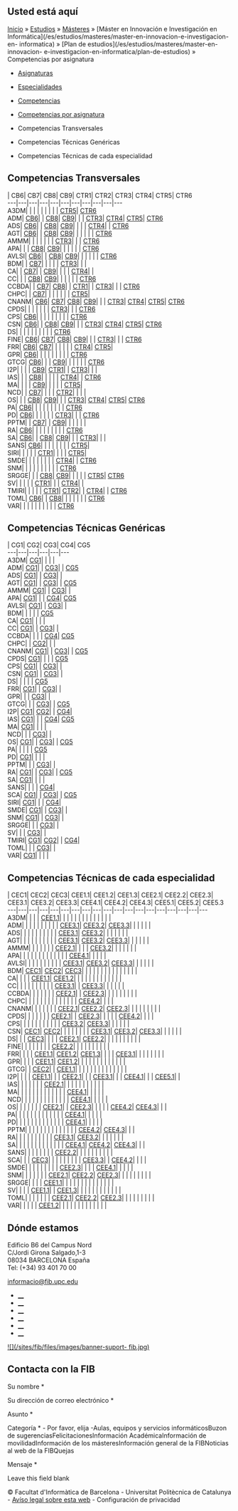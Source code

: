 ## Usted está aquí

[Inicio](/es) » [Estudios](/es/estudios) » [Másteres](/es/estudios/masteres) »
[Máster en Innovación e Investigación en
Informática](/es/estudios/masteres/master-en-innovacion-e-investigacion-en-
informatica) » [Plan de estudios](/es/estudios/masteres/master-en-innovacion-
e-investigacion-en-informatica/plan-de-estudios) » Competencias por asignatura

  * [Asignaturas](/es/estudios/masteres/master-en-innovacion-e-investigacion-en-informatica/plan-de-estudios/asignaturas)
  * [Especialidades](/es/estudios/masteres/master-en-innovacion-e-investigacion-en-informatica/plan-de-estudios/especialidades)
  * [Competencias](/es/estudios/masteres/master-en-innovacion-e-investigacion-en-informatica/plan-de-estudios/competencias)
  * [Competencias por asignatura](/es/estudios/masteres/master-en-innovacion-e-investigacion-en-informatica/plan-de-estudios/competencias-por-asignatura)

  * Competencias Transversales
  * Competencias Técnicas Genéricas
  * Competencias Técnicas de cada especialidad

## Competencias Transversales

| CB6| CB7| CB8| CB9| CTR1| CTR2| CTR3| CTR4| CTR5| CTR6  
---|---|---|---|---|---|---|---|---|---|---  
A3DM| | | | | | | | | [CTR5](competencias#CTR5 "Tener motivación para la realización profesional y para afrontar nuevos retos, así como una visión amplia de las posibilidades de la carrera profesional en el ámbito de la Ingeniería en Informática. Tener motivación por la calidad y la mejora continua, y actuar con rigor en el desarrollo profesional. Capacidad de adaptación a los cambios organizativos o tecnológicos. Capacidad de trabajar en situaciones de falta de información y/o con restricciones temporales y/o de recursos.")| [CTR6](competencias#CTR6 "Capacidad de razonamiento crítico, lógico y matemático. Capacidad para resolver problemas dentro de su área de estudio. Capacidad de abstracción: capacidad de crear y utilizar modelos que reflejen situaciones reales. Capacidad de diseñar y realizar experimentos sencillos, y analizar e interpretar sus resultados. Capacidad de análisis, síntesis y evaluación.")  
ADM| [CB6](competencias#CB6 "Que los estudiantes sepan aplicar los conocimientos adquiridos y su capacidad de resolución de problemas en entornos nuevos o poco conocidos dentro de contextos más amplios \(o multidisciplinares\) relacionados con su área de estudio.")| | [CB8](competencias#CB8 "Que los estudiantes sepan comunicar sus conclusiones y los conocimientos y razones últimas que las sustentan a públicos especializados y no especializados de un modo claro y sin  ambigüedades.")| [CB9](competencias#CB9 "Que los estudiantes posean las habilidades de aprendizaje que  les permitan continuar estudiando de un modo que habrá de ser en gran medida autodirigido o autónomo.")| | | [CTR3](competencias#CTR3 "Ser capaz de trabajar como miembro de un equipo, ya sea como un miembro más, o realizando tareas de dirección con la finalidad de contribuir a desarrollar proyectos con pragmatismo y sentido de la responsabilidad, asumiendo compromisos teniendo en cuenta los recursos disponibles.")| [CTR4](competencias#CTR4 "Gestionar la adquisición, la estructuración, el análisis y la visualización de datos e  información del ámbito de la ingeniería informática y valorar de forma crítica los resultados de esta gestión.")| [CTR5](competencias#CTR5 "Tener motivación para la realización profesional y para afrontar nuevos retos, así como una visión amplia de las posibilidades de la carrera profesional en el ámbito de la Ingeniería en Informática. Tener motivación por la calidad y la mejora continua, y actuar con rigor en el desarrollo profesional. Capacidad de adaptación a los cambios organizativos o tecnológicos. Capacidad de trabajar en situaciones de falta de información y/o con restricciones temporales y/o de recursos.")| [CTR6](competencias#CTR6 "Capacidad de razonamiento crítico, lógico y matemático. Capacidad para resolver problemas dentro de su área de estudio. Capacidad de abstracción: capacidad de crear y utilizar modelos que reflejen situaciones reales. Capacidad de diseñar y realizar experimentos sencillos, y analizar e interpretar sus resultados. Capacidad de análisis, síntesis y evaluación.")  
ADS| [CB6](competencias#CB6 "Que los estudiantes sepan aplicar los conocimientos adquiridos y su capacidad de resolución de problemas en entornos nuevos o poco conocidos dentro de contextos más amplios \(o multidisciplinares\) relacionados con su área de estudio.")| | [CB8](competencias#CB8 "Que los estudiantes sepan comunicar sus conclusiones y los conocimientos y razones últimas que las sustentan a públicos especializados y no especializados de un modo claro y sin  ambigüedades.")| [CB9](competencias#CB9 "Que los estudiantes posean las habilidades de aprendizaje que  les permitan continuar estudiando de un modo que habrá de ser en gran medida autodirigido o autónomo.")| | | | [CTR4](competencias#CTR4 "Gestionar la adquisición, la estructuración, el análisis y la visualización de datos e  información del ámbito de la ingeniería informática y valorar de forma crítica los resultados de esta gestión.")| | [CTR6](competencias#CTR6 "Capacidad de razonamiento crítico, lógico y matemático. Capacidad para resolver problemas dentro de su área de estudio. Capacidad de abstracción: capacidad de crear y utilizar modelos que reflejen situaciones reales. Capacidad de diseñar y realizar experimentos sencillos, y analizar e interpretar sus resultados. Capacidad de análisis, síntesis y evaluación.")  
AGT| [CB6](competencias#CB6 "Que los estudiantes sepan aplicar los conocimientos adquiridos y su capacidad de resolución de problemas en entornos nuevos o poco conocidos dentro de contextos más amplios \(o multidisciplinares\) relacionados con su área de estudio.")| | [CB8](competencias#CB8 "Que los estudiantes sepan comunicar sus conclusiones y los conocimientos y razones últimas que las sustentan a públicos especializados y no especializados de un modo claro y sin  ambigüedades.")| [CB9](competencias#CB9 "Que los estudiantes posean las habilidades de aprendizaje que  les permitan continuar estudiando de un modo que habrá de ser en gran medida autodirigido o autónomo.")| | | | | | [CTR6](competencias#CTR6 "Capacidad de razonamiento crítico, lógico y matemático. Capacidad para resolver problemas dentro de su área de estudio. Capacidad de abstracción: capacidad de crear y utilizar modelos que reflejen situaciones reales. Capacidad de diseñar y realizar experimentos sencillos, y analizar e interpretar sus resultados. Capacidad de análisis, síntesis y evaluación.")  
AMMM| | | | | | | [CTR3](competencias#CTR3 "Ser capaz de trabajar como miembro de un equipo, ya sea como un miembro más, o realizando tareas de dirección con la finalidad de contribuir a desarrollar proyectos con pragmatismo y sentido de la responsabilidad, asumiendo compromisos teniendo en cuenta los recursos disponibles.")| | | [CTR6](competencias#CTR6 "Capacidad de razonamiento crítico, lógico y matemático. Capacidad para resolver problemas dentro de su área de estudio. Capacidad de abstracción: capacidad de crear y utilizar modelos que reflejen situaciones reales. Capacidad de diseñar y realizar experimentos sencillos, y analizar e interpretar sus resultados. Capacidad de análisis, síntesis y evaluación.")  
APA| | | [CB8](competencias#CB8 "Que los estudiantes sepan comunicar sus conclusiones y los conocimientos y razones últimas que las sustentan a públicos especializados y no especializados de un modo claro y sin  ambigüedades.")| [CB9](competencias#CB9 "Que los estudiantes posean las habilidades de aprendizaje que  les permitan continuar estudiando de un modo que habrá de ser en gran medida autodirigido o autónomo.")| | | | | | [CTR6](competencias#CTR6 "Capacidad de razonamiento crítico, lógico y matemático. Capacidad para resolver problemas dentro de su área de estudio. Capacidad de abstracción: capacidad de crear y utilizar modelos que reflejen situaciones reales. Capacidad de diseñar y realizar experimentos sencillos, y analizar e interpretar sus resultados. Capacidad de análisis, síntesis y evaluación.")  
AVLSI| [CB6](competencias#CB6 "Que los estudiantes sepan aplicar los conocimientos adquiridos y su capacidad de resolución de problemas en entornos nuevos o poco conocidos dentro de contextos más amplios \(o multidisciplinares\) relacionados con su área de estudio.")| | [CB8](competencias#CB8 "Que los estudiantes sepan comunicar sus conclusiones y los conocimientos y razones últimas que las sustentan a públicos especializados y no especializados de un modo claro y sin  ambigüedades.")| [CB9](competencias#CB9 "Que los estudiantes posean las habilidades de aprendizaje que  les permitan continuar estudiando de un modo que habrá de ser en gran medida autodirigido o autónomo.")| | | | | | [CTR6](competencias#CTR6 "Capacidad de razonamiento crítico, lógico y matemático. Capacidad para resolver problemas dentro de su área de estudio. Capacidad de abstracción: capacidad de crear y utilizar modelos que reflejen situaciones reales. Capacidad de diseñar y realizar experimentos sencillos, y analizar e interpretar sus resultados. Capacidad de análisis, síntesis y evaluación.")  
BDM| | [CB7](competencias#CB7 "Que los estudiantes sean capaces de integrar conocimientos y enfrentarse a la complejidad de formular juicios a partir de una información que, siendo incompleta o limitada, incluya reflexiones  sobre las responsabilidades sociales y éticas vinculadas a la aplicación de sus conocimientos y juicios")| | | | | [CTR3](competencias#CTR3 "Ser capaz de trabajar como miembro de un equipo, ya sea como un miembro más, o realizando tareas de dirección con la finalidad de contribuir a desarrollar proyectos con pragmatismo y sentido de la responsabilidad, asumiendo compromisos teniendo en cuenta los recursos disponibles.")| | |   
CA| | [CB7](competencias#CB7 "Que los estudiantes sean capaces de integrar conocimientos y enfrentarse a la complejidad de formular juicios a partir de una información que, siendo incompleta o limitada, incluya reflexiones  sobre las responsabilidades sociales y éticas vinculadas a la aplicación de sus conocimientos y juicios")| | [CB9](competencias#CB9 "Que los estudiantes posean las habilidades de aprendizaje que  les permitan continuar estudiando de un modo que habrá de ser en gran medida autodirigido o autónomo.")| | | | [CTR4](competencias#CTR4 "Gestionar la adquisición, la estructuración, el análisis y la visualización de datos e  información del ámbito de la ingeniería informática y valorar de forma crítica los resultados de esta gestión.")| |   
CC| | | [CB8](competencias#CB8 "Que los estudiantes sepan comunicar sus conclusiones y los conocimientos y razones últimas que las sustentan a públicos especializados y no especializados de un modo claro y sin  ambigüedades.")| [CB9](competencias#CB9 "Que los estudiantes posean las habilidades de aprendizaje que  les permitan continuar estudiando de un modo que habrá de ser en gran medida autodirigido o autónomo.")| | | | | | [CTR6](competencias#CTR6 "Capacidad de razonamiento crítico, lógico y matemático. Capacidad para resolver problemas dentro de su área de estudio. Capacidad de abstracción: capacidad de crear y utilizar modelos que reflejen situaciones reales. Capacidad de diseñar y realizar experimentos sencillos, y analizar e interpretar sus resultados. Capacidad de análisis, síntesis y evaluación.")  
CCBDA| | [CB7](competencias#CB7 "Que los estudiantes sean capaces de integrar conocimientos y enfrentarse a la complejidad de formular juicios a partir de una información que, siendo incompleta o limitada, incluya reflexiones  sobre las responsabilidades sociales y éticas vinculadas a la aplicación de sus conocimientos y juicios")| [CB8](competencias#CB8 "Que los estudiantes sepan comunicar sus conclusiones y los conocimientos y razones últimas que las sustentan a públicos especializados y no especializados de un modo claro y sin  ambigüedades.")| | [CTR1](competencias#CTR1 "Conocer y comprender la organización de una empresa y las ciencias que rigen su actividad; capacidad de comprender las reglas laborales y las relaciones entre la planificación, las estrategias industriales y comerciales, la calidad y el beneficio. Desarrollar la creatividad, el espíritu emprendedor y la tendencia a la innovación. Conocer y entender los mecanismos en que se basa la investigación científica, así como los mecanismos e instrumentos de transferencia de resultados entre los diferentes agentes socioeconómicos implicados en los procesos de I+D+i.")| | [CTR3](competencias#CTR3 "Ser capaz de trabajar como miembro de un equipo, ya sea como un miembro más, o realizando tareas de dirección con la finalidad de contribuir a desarrollar proyectos con pragmatismo y sentido de la responsabilidad, asumiendo compromisos teniendo en cuenta los recursos disponibles.")| | | [CTR6](competencias#CTR6 "Capacidad de razonamiento crítico, lógico y matemático. Capacidad para resolver problemas dentro de su área de estudio. Capacidad de abstracción: capacidad de crear y utilizar modelos que reflejen situaciones reales. Capacidad de diseñar y realizar experimentos sencillos, y analizar e interpretar sus resultados. Capacidad de análisis, síntesis y evaluación.")  
CHPC| | [CB7](competencias#CB7 "Que los estudiantes sean capaces de integrar conocimientos y enfrentarse a la complejidad de formular juicios a partir de una información que, siendo incompleta o limitada, incluya reflexiones  sobre las responsabilidades sociales y éticas vinculadas a la aplicación de sus conocimientos y juicios")| | | | | | | [CTR5](competencias#CTR5 "Tener motivación para la realización profesional y para afrontar nuevos retos, así como una visión amplia de las posibilidades de la carrera profesional en el ámbito de la Ingeniería en Informática. Tener motivación por la calidad y la mejora continua, y actuar con rigor en el desarrollo profesional. Capacidad de adaptación a los cambios organizativos o tecnológicos. Capacidad de trabajar en situaciones de falta de información y/o con restricciones temporales y/o de recursos.")|   
CNANM| [CB6](competencias#CB6 "Que los estudiantes sepan aplicar los conocimientos adquiridos y su capacidad de resolución de problemas en entornos nuevos o poco conocidos dentro de contextos más amplios \(o multidisciplinares\) relacionados con su área de estudio.")| [CB7](competencias#CB7 "Que los estudiantes sean capaces de integrar conocimientos y enfrentarse a la complejidad de formular juicios a partir de una información que, siendo incompleta o limitada, incluya reflexiones  sobre las responsabilidades sociales y éticas vinculadas a la aplicación de sus conocimientos y juicios")| [CB8](competencias#CB8 "Que los estudiantes sepan comunicar sus conclusiones y los conocimientos y razones últimas que las sustentan a públicos especializados y no especializados de un modo claro y sin  ambigüedades.")| [CB9](competencias#CB9 "Que los estudiantes posean las habilidades de aprendizaje que  les permitan continuar estudiando de un modo que habrá de ser en gran medida autodirigido o autónomo.")| | | [CTR3](competencias#CTR3 "Ser capaz de trabajar como miembro de un equipo, ya sea como un miembro más, o realizando tareas de dirección con la finalidad de contribuir a desarrollar proyectos con pragmatismo y sentido de la responsabilidad, asumiendo compromisos teniendo en cuenta los recursos disponibles.")| [CTR4](competencias#CTR4 "Gestionar la adquisición, la estructuración, el análisis y la visualización de datos e  información del ámbito de la ingeniería informática y valorar de forma crítica los resultados de esta gestión.")| [CTR5](competencias#CTR5 "Tener motivación para la realización profesional y para afrontar nuevos retos, así como una visión amplia de las posibilidades de la carrera profesional en el ámbito de la Ingeniería en Informática. Tener motivación por la calidad y la mejora continua, y actuar con rigor en el desarrollo profesional. Capacidad de adaptación a los cambios organizativos o tecnológicos. Capacidad de trabajar en situaciones de falta de información y/o con restricciones temporales y/o de recursos.")| [CTR6](competencias#CTR6 "Capacidad de razonamiento crítico, lógico y matemático. Capacidad para resolver problemas dentro de su área de estudio. Capacidad de abstracción: capacidad de crear y utilizar modelos que reflejen situaciones reales. Capacidad de diseñar y realizar experimentos sencillos, y analizar e interpretar sus resultados. Capacidad de análisis, síntesis y evaluación.")  
CPDS| | | | | | | [CTR3](competencias#CTR3 "Ser capaz de trabajar como miembro de un equipo, ya sea como un miembro más, o realizando tareas de dirección con la finalidad de contribuir a desarrollar proyectos con pragmatismo y sentido de la responsabilidad, asumiendo compromisos teniendo en cuenta los recursos disponibles.")| | | [CTR6](competencias#CTR6 "Capacidad de razonamiento crítico, lógico y matemático. Capacidad para resolver problemas dentro de su área de estudio. Capacidad de abstracción: capacidad de crear y utilizar modelos que reflejen situaciones reales. Capacidad de diseñar y realizar experimentos sencillos, y analizar e interpretar sus resultados. Capacidad de análisis, síntesis y evaluación.")  
CPS| [CB6](competencias#CB6 "Que los estudiantes sepan aplicar los conocimientos adquiridos y su capacidad de resolución de problemas en entornos nuevos o poco conocidos dentro de contextos más amplios \(o multidisciplinares\) relacionados con su área de estudio.")| | | | | | | | | [CTR6](competencias#CTR6 "Capacidad de razonamiento crítico, lógico y matemático. Capacidad para resolver problemas dentro de su área de estudio. Capacidad de abstracción: capacidad de crear y utilizar modelos que reflejen situaciones reales. Capacidad de diseñar y realizar experimentos sencillos, y analizar e interpretar sus resultados. Capacidad de análisis, síntesis y evaluación.")  
CSN| [CB6](competencias#CB6 "Que los estudiantes sepan aplicar los conocimientos adquiridos y su capacidad de resolución de problemas en entornos nuevos o poco conocidos dentro de contextos más amplios \(o multidisciplinares\) relacionados con su área de estudio.")| | [CB8](competencias#CB8 "Que los estudiantes sepan comunicar sus conclusiones y los conocimientos y razones últimas que las sustentan a públicos especializados y no especializados de un modo claro y sin  ambigüedades.")| [CB9](competencias#CB9 "Que los estudiantes posean las habilidades de aprendizaje que  les permitan continuar estudiando de un modo que habrá de ser en gran medida autodirigido o autónomo.")| | | [CTR3](competencias#CTR3 "Ser capaz de trabajar como miembro de un equipo, ya sea como un miembro más, o realizando tareas de dirección con la finalidad de contribuir a desarrollar proyectos con pragmatismo y sentido de la responsabilidad, asumiendo compromisos teniendo en cuenta los recursos disponibles.")| [CTR4](competencias#CTR4 "Gestionar la adquisición, la estructuración, el análisis y la visualización de datos e  información del ámbito de la ingeniería informática y valorar de forma crítica los resultados de esta gestión.")| [CTR5](competencias#CTR5 "Tener motivación para la realización profesional y para afrontar nuevos retos, así como una visión amplia de las posibilidades de la carrera profesional en el ámbito de la Ingeniería en Informática. Tener motivación por la calidad y la mejora continua, y actuar con rigor en el desarrollo profesional. Capacidad de adaptación a los cambios organizativos o tecnológicos. Capacidad de trabajar en situaciones de falta de información y/o con restricciones temporales y/o de recursos.")| [CTR6](competencias#CTR6 "Capacidad de razonamiento crítico, lógico y matemático. Capacidad para resolver problemas dentro de su área de estudio. Capacidad de abstracción: capacidad de crear y utilizar modelos que reflejen situaciones reales. Capacidad de diseñar y realizar experimentos sencillos, y analizar e interpretar sus resultados. Capacidad de análisis, síntesis y evaluación.")  
DS| | | | | | | | | | [CTR6](competencias#CTR6 "Capacidad de razonamiento crítico, lógico y matemático. Capacidad para resolver problemas dentro de su área de estudio. Capacidad de abstracción: capacidad de crear y utilizar modelos que reflejen situaciones reales. Capacidad de diseñar y realizar experimentos sencillos, y analizar e interpretar sus resultados. Capacidad de análisis, síntesis y evaluación.")  
FINE| [CB6](competencias#CB6 "Que los estudiantes sepan aplicar los conocimientos adquiridos y su capacidad de resolución de problemas en entornos nuevos o poco conocidos dentro de contextos más amplios \(o multidisciplinares\) relacionados con su área de estudio.")| [CB7](competencias#CB7 "Que los estudiantes sean capaces de integrar conocimientos y enfrentarse a la complejidad de formular juicios a partir de una información que, siendo incompleta o limitada, incluya reflexiones  sobre las responsabilidades sociales y éticas vinculadas a la aplicación de sus conocimientos y juicios")| [CB8](competencias#CB8 "Que los estudiantes sepan comunicar sus conclusiones y los conocimientos y razones últimas que las sustentan a públicos especializados y no especializados de un modo claro y sin  ambigüedades.")| [CB9](competencias#CB9 "Que los estudiantes posean las habilidades de aprendizaje que  les permitan continuar estudiando de un modo que habrá de ser en gran medida autodirigido o autónomo.")| | | [CTR3](competencias#CTR3 "Ser capaz de trabajar como miembro de un equipo, ya sea como un miembro más, o realizando tareas de dirección con la finalidad de contribuir a desarrollar proyectos con pragmatismo y sentido de la responsabilidad, asumiendo compromisos teniendo en cuenta los recursos disponibles.")| | | [CTR6](competencias#CTR6 "Capacidad de razonamiento crítico, lógico y matemático. Capacidad para resolver problemas dentro de su área de estudio. Capacidad de abstracción: capacidad de crear y utilizar modelos que reflejen situaciones reales. Capacidad de diseñar y realizar experimentos sencillos, y analizar e interpretar sus resultados. Capacidad de análisis, síntesis y evaluación.")  
FRR| [CB6](competencias#CB6 "Que los estudiantes sepan aplicar los conocimientos adquiridos y su capacidad de resolución de problemas en entornos nuevos o poco conocidos dentro de contextos más amplios \(o multidisciplinares\) relacionados con su área de estudio.")| [CB7](competencias#CB7 "Que los estudiantes sean capaces de integrar conocimientos y enfrentarse a la complejidad de formular juicios a partir de una información que, siendo incompleta o limitada, incluya reflexiones  sobre las responsabilidades sociales y éticas vinculadas a la aplicación de sus conocimientos y juicios")| | | | | | [CTR4](competencias#CTR4 "Gestionar la adquisición, la estructuración, el análisis y la visualización de datos e  información del ámbito de la ingeniería informática y valorar de forma crítica los resultados de esta gestión.")| [CTR5](competencias#CTR5 "Tener motivación para la realización profesional y para afrontar nuevos retos, así como una visión amplia de las posibilidades de la carrera profesional en el ámbito de la Ingeniería en Informática. Tener motivación por la calidad y la mejora continua, y actuar con rigor en el desarrollo profesional. Capacidad de adaptación a los cambios organizativos o tecnológicos. Capacidad de trabajar en situaciones de falta de información y/o con restricciones temporales y/o de recursos.")|   
GPR| [CB6](competencias#CB6 "Que los estudiantes sepan aplicar los conocimientos adquiridos y su capacidad de resolución de problemas en entornos nuevos o poco conocidos dentro de contextos más amplios \(o multidisciplinares\) relacionados con su área de estudio.")| | | | | | | | | [CTR6](competencias#CTR6 "Capacidad de razonamiento crítico, lógico y matemático. Capacidad para resolver problemas dentro de su área de estudio. Capacidad de abstracción: capacidad de crear y utilizar modelos que reflejen situaciones reales. Capacidad de diseñar y realizar experimentos sencillos, y analizar e interpretar sus resultados. Capacidad de análisis, síntesis y evaluación.")  
GTCG| [CB6](competencias#CB6 "Que los estudiantes sepan aplicar los conocimientos adquiridos y su capacidad de resolución de problemas en entornos nuevos o poco conocidos dentro de contextos más amplios \(o multidisciplinares\) relacionados con su área de estudio.")| | | [CB9](competencias#CB9 "Que los estudiantes posean las habilidades de aprendizaje que  les permitan continuar estudiando de un modo que habrá de ser en gran medida autodirigido o autónomo.")| | | | | | [CTR6](competencias#CTR6 "Capacidad de razonamiento crítico, lógico y matemático. Capacidad para resolver problemas dentro de su área de estudio. Capacidad de abstracción: capacidad de crear y utilizar modelos que reflejen situaciones reales. Capacidad de diseñar y realizar experimentos sencillos, y analizar e interpretar sus resultados. Capacidad de análisis, síntesis y evaluación.")  
I2P| | | | [CB9](competencias#CB9 "Que los estudiantes posean las habilidades de aprendizaje que  les permitan continuar estudiando de un modo que habrá de ser en gran medida autodirigido o autónomo.")| [CTR1](competencias#CTR1 "Conocer y comprender la organización de una empresa y las ciencias que rigen su actividad; capacidad de comprender las reglas laborales y las relaciones entre la planificación, las estrategias industriales y comerciales, la calidad y el beneficio. Desarrollar la creatividad, el espíritu emprendedor y la tendencia a la innovación. Conocer y entender los mecanismos en que se basa la investigación científica, así como los mecanismos e instrumentos de transferencia de resultados entre los diferentes agentes socioeconómicos implicados en los procesos de I+D+i.")| | [CTR3](competencias#CTR3 "Ser capaz de trabajar como miembro de un equipo, ya sea como un miembro más, o realizando tareas de dirección con la finalidad de contribuir a desarrollar proyectos con pragmatismo y sentido de la responsabilidad, asumiendo compromisos teniendo en cuenta los recursos disponibles.")| | |   
IAS| | | [CB8](competencias#CB8 "Que los estudiantes sepan comunicar sus conclusiones y los conocimientos y razones últimas que las sustentan a públicos especializados y no especializados de un modo claro y sin  ambigüedades.")| | | | | [CTR4](competencias#CTR4 "Gestionar la adquisición, la estructuración, el análisis y la visualización de datos e  información del ámbito de la ingeniería informática y valorar de forma crítica los resultados de esta gestión.")| | [CTR6](competencias#CTR6 "Capacidad de razonamiento crítico, lógico y matemático. Capacidad para resolver problemas dentro de su área de estudio. Capacidad de abstracción: capacidad de crear y utilizar modelos que reflejen situaciones reales. Capacidad de diseñar y realizar experimentos sencillos, y analizar e interpretar sus resultados. Capacidad de análisis, síntesis y evaluación.")  
MA| | | | [CB9](competencias#CB9 "Que los estudiantes posean las habilidades de aprendizaje que  les permitan continuar estudiando de un modo que habrá de ser en gran medida autodirigido o autónomo.")| | | | | [CTR5](competencias#CTR5 "Tener motivación para la realización profesional y para afrontar nuevos retos, así como una visión amplia de las posibilidades de la carrera profesional en el ámbito de la Ingeniería en Informática. Tener motivación por la calidad y la mejora continua, y actuar con rigor en el desarrollo profesional. Capacidad de adaptación a los cambios organizativos o tecnológicos. Capacidad de trabajar en situaciones de falta de información y/o con restricciones temporales y/o de recursos.")|   
NCD| | [CB7](competencias#CB7 "Que los estudiantes sean capaces de integrar conocimientos y enfrentarse a la complejidad de formular juicios a partir de una información que, siendo incompleta o limitada, incluya reflexiones  sobre las responsabilidades sociales y éticas vinculadas a la aplicación de sus conocimientos y juicios")| | | | [CTR2](competencias#CTR2 "Conocer y comprender la complejidad de los fenómenos económicos y sociales típicos de la sociedad del bienestar. Ser capaz de analizar y valorar el impacto social y medioambiental ")| | | |   
OS| | | [CB8](competencias#CB8 "Que los estudiantes sepan comunicar sus conclusiones y los conocimientos y razones últimas que las sustentan a públicos especializados y no especializados de un modo claro y sin  ambigüedades.")| [CB9](competencias#CB9 "Que los estudiantes posean las habilidades de aprendizaje que  les permitan continuar estudiando de un modo que habrá de ser en gran medida autodirigido o autónomo.")| | | [CTR3](competencias#CTR3 "Ser capaz de trabajar como miembro de un equipo, ya sea como un miembro más, o realizando tareas de dirección con la finalidad de contribuir a desarrollar proyectos con pragmatismo y sentido de la responsabilidad, asumiendo compromisos teniendo en cuenta los recursos disponibles.")| [CTR4](competencias#CTR4 "Gestionar la adquisición, la estructuración, el análisis y la visualización de datos e  información del ámbito de la ingeniería informática y valorar de forma crítica los resultados de esta gestión.")| [CTR5](competencias#CTR5 "Tener motivación para la realización profesional y para afrontar nuevos retos, así como una visión amplia de las posibilidades de la carrera profesional en el ámbito de la Ingeniería en Informática. Tener motivación por la calidad y la mejora continua, y actuar con rigor en el desarrollo profesional. Capacidad de adaptación a los cambios organizativos o tecnológicos. Capacidad de trabajar en situaciones de falta de información y/o con restricciones temporales y/o de recursos.")| [CTR6](competencias#CTR6 "Capacidad de razonamiento crítico, lógico y matemático. Capacidad para resolver problemas dentro de su área de estudio. Capacidad de abstracción: capacidad de crear y utilizar modelos que reflejen situaciones reales. Capacidad de diseñar y realizar experimentos sencillos, y analizar e interpretar sus resultados. Capacidad de análisis, síntesis y evaluación.")  
PA| [CB6](competencias#CB6 "Que los estudiantes sepan aplicar los conocimientos adquiridos y su capacidad de resolución de problemas en entornos nuevos o poco conocidos dentro de contextos más amplios \(o multidisciplinares\) relacionados con su área de estudio.")| | | | | | | | | [CTR6](competencias#CTR6 "Capacidad de razonamiento crítico, lógico y matemático. Capacidad para resolver problemas dentro de su área de estudio. Capacidad de abstracción: capacidad de crear y utilizar modelos que reflejen situaciones reales. Capacidad de diseñar y realizar experimentos sencillos, y analizar e interpretar sus resultados. Capacidad de análisis, síntesis y evaluación.")  
PD| [CB6](competencias#CB6 "Que los estudiantes sepan aplicar los conocimientos adquiridos y su capacidad de resolución de problemas en entornos nuevos o poco conocidos dentro de contextos más amplios \(o multidisciplinares\) relacionados con su área de estudio.")| | | | | | [CTR3](competencias#CTR3 "Ser capaz de trabajar como miembro de un equipo, ya sea como un miembro más, o realizando tareas de dirección con la finalidad de contribuir a desarrollar proyectos con pragmatismo y sentido de la responsabilidad, asumiendo compromisos teniendo en cuenta los recursos disponibles.")| | | [CTR6](competencias#CTR6 "Capacidad de razonamiento crítico, lógico y matemático. Capacidad para resolver problemas dentro de su área de estudio. Capacidad de abstracción: capacidad de crear y utilizar modelos que reflejen situaciones reales. Capacidad de diseñar y realizar experimentos sencillos, y analizar e interpretar sus resultados. Capacidad de análisis, síntesis y evaluación.")  
PPTM| | [CB7](competencias#CB7 "Que los estudiantes sean capaces de integrar conocimientos y enfrentarse a la complejidad de formular juicios a partir de una información que, siendo incompleta o limitada, incluya reflexiones  sobre las responsabilidades sociales y éticas vinculadas a la aplicación de sus conocimientos y juicios")| | [CB9](competencias#CB9 "Que los estudiantes posean las habilidades de aprendizaje que  les permitan continuar estudiando de un modo que habrá de ser en gran medida autodirigido o autónomo.")| | | | | |   
RA| [CB6](competencias#CB6 "Que los estudiantes sepan aplicar los conocimientos adquiridos y su capacidad de resolución de problemas en entornos nuevos o poco conocidos dentro de contextos más amplios \(o multidisciplinares\) relacionados con su área de estudio.")| | | | | | | | | [CTR6](competencias#CTR6 "Capacidad de razonamiento crítico, lógico y matemático. Capacidad para resolver problemas dentro de su área de estudio. Capacidad de abstracción: capacidad de crear y utilizar modelos que reflejen situaciones reales. Capacidad de diseñar y realizar experimentos sencillos, y analizar e interpretar sus resultados. Capacidad de análisis, síntesis y evaluación.")  
SA| [CB6](competencias#CB6 "Que los estudiantes sepan aplicar los conocimientos adquiridos y su capacidad de resolución de problemas en entornos nuevos o poco conocidos dentro de contextos más amplios \(o multidisciplinares\) relacionados con su área de estudio.")| | [CB8](competencias#CB8 "Que los estudiantes sepan comunicar sus conclusiones y los conocimientos y razones últimas que las sustentan a públicos especializados y no especializados de un modo claro y sin  ambigüedades.")| [CB9](competencias#CB9 "Que los estudiantes posean las habilidades de aprendizaje que  les permitan continuar estudiando de un modo que habrá de ser en gran medida autodirigido o autónomo.")| | | [CTR3](competencias#CTR3 "Ser capaz de trabajar como miembro de un equipo, ya sea como un miembro más, o realizando tareas de dirección con la finalidad de contribuir a desarrollar proyectos con pragmatismo y sentido de la responsabilidad, asumiendo compromisos teniendo en cuenta los recursos disponibles.")| | |   
SANS| [CB6](competencias#CB6 "Que los estudiantes sepan aplicar los conocimientos adquiridos y su capacidad de resolución de problemas en entornos nuevos o poco conocidos dentro de contextos más amplios \(o multidisciplinares\) relacionados con su área de estudio.")| | | | | | | | [CTR5](competencias#CTR5 "Tener motivación para la realización profesional y para afrontar nuevos retos, así como una visión amplia de las posibilidades de la carrera profesional en el ámbito de la Ingeniería en Informática. Tener motivación por la calidad y la mejora continua, y actuar con rigor en el desarrollo profesional. Capacidad de adaptación a los cambios organizativos o tecnológicos. Capacidad de trabajar en situaciones de falta de información y/o con restricciones temporales y/o de recursos.")|   
SIRI| | | | | [CTR1](competencias#CTR1 "Conocer y comprender la organización de una empresa y las ciencias que rigen su actividad; capacidad de comprender las reglas laborales y las relaciones entre la planificación, las estrategias industriales y comerciales, la calidad y el beneficio. Desarrollar la creatividad, el espíritu emprendedor y la tendencia a la innovación. Conocer y entender los mecanismos en que se basa la investigación científica, así como los mecanismos e instrumentos de transferencia de resultados entre los diferentes agentes socioeconómicos implicados en los procesos de I+D+i.")| | | | [CTR5](competencias#CTR5 "Tener motivación para la realización profesional y para afrontar nuevos retos, así como una visión amplia de las posibilidades de la carrera profesional en el ámbito de la Ingeniería en Informática. Tener motivación por la calidad y la mejora continua, y actuar con rigor en el desarrollo profesional. Capacidad de adaptación a los cambios organizativos o tecnológicos. Capacidad de trabajar en situaciones de falta de información y/o con restricciones temporales y/o de recursos.")|   
SMDE| | | | | | | | [CTR4](competencias#CTR4 "Gestionar la adquisición, la estructuración, el análisis y la visualización de datos e  información del ámbito de la ingeniería informática y valorar de forma crítica los resultados de esta gestión.")| | [CTR6](competencias#CTR6 "Capacidad de razonamiento crítico, lógico y matemático. Capacidad para resolver problemas dentro de su área de estudio. Capacidad de abstracción: capacidad de crear y utilizar modelos que reflejen situaciones reales. Capacidad de diseñar y realizar experimentos sencillos, y analizar e interpretar sus resultados. Capacidad de análisis, síntesis y evaluación.")  
SNM| | | | | | | | | | [CTR6](competencias#CTR6 "Capacidad de razonamiento crítico, lógico y matemático. Capacidad para resolver problemas dentro de su área de estudio. Capacidad de abstracción: capacidad de crear y utilizar modelos que reflejen situaciones reales. Capacidad de diseñar y realizar experimentos sencillos, y analizar e interpretar sus resultados. Capacidad de análisis, síntesis y evaluación.")  
SRGGE| | | [CB8](competencias#CB8 "Que los estudiantes sepan comunicar sus conclusiones y los conocimientos y razones últimas que las sustentan a públicos especializados y no especializados de un modo claro y sin  ambigüedades.")| [CB9](competencias#CB9 "Que los estudiantes posean las habilidades de aprendizaje que  les permitan continuar estudiando de un modo que habrá de ser en gran medida autodirigido o autónomo.")| | | | | [CTR5](competencias#CTR5 "Tener motivación para la realización profesional y para afrontar nuevos retos, así como una visión amplia de las posibilidades de la carrera profesional en el ámbito de la Ingeniería en Informática. Tener motivación por la calidad y la mejora continua, y actuar con rigor en el desarrollo profesional. Capacidad de adaptación a los cambios organizativos o tecnológicos. Capacidad de trabajar en situaciones de falta de información y/o con restricciones temporales y/o de recursos.")| [CTR6](competencias#CTR6 "Capacidad de razonamiento crítico, lógico y matemático. Capacidad para resolver problemas dentro de su área de estudio. Capacidad de abstracción: capacidad de crear y utilizar modelos que reflejen situaciones reales. Capacidad de diseñar y realizar experimentos sencillos, y analizar e interpretar sus resultados. Capacidad de análisis, síntesis y evaluación.")  
SV| | | | | [CTR1](competencias#CTR1 "Conocer y comprender la organización de una empresa y las ciencias que rigen su actividad; capacidad de comprender las reglas laborales y las relaciones entre la planificación, las estrategias industriales y comerciales, la calidad y el beneficio. Desarrollar la creatividad, el espíritu emprendedor y la tendencia a la innovación. Conocer y entender los mecanismos en que se basa la investigación científica, así como los mecanismos e instrumentos de transferencia de resultados entre los diferentes agentes socioeconómicos implicados en los procesos de I+D+i.")| | | [CTR4](competencias#CTR4 "Gestionar la adquisición, la estructuración, el análisis y la visualización de datos e  información del ámbito de la ingeniería informática y valorar de forma crítica los resultados de esta gestión.")| |   
TMIRI| | | | | [CTR1](competencias#CTR1 "Conocer y comprender la organización de una empresa y las ciencias que rigen su actividad; capacidad de comprender las reglas laborales y las relaciones entre la planificación, las estrategias industriales y comerciales, la calidad y el beneficio. Desarrollar la creatividad, el espíritu emprendedor y la tendencia a la innovación. Conocer y entender los mecanismos en que se basa la investigación científica, así como los mecanismos e instrumentos de transferencia de resultados entre los diferentes agentes socioeconómicos implicados en los procesos de I+D+i.")| [CTR2](competencias#CTR2 "Conocer y comprender la complejidad de los fenómenos económicos y sociales típicos de la sociedad del bienestar. Ser capaz de analizar y valorar el impacto social y medioambiental ")| | [CTR4](competencias#CTR4 "Gestionar la adquisición, la estructuración, el análisis y la visualización de datos e  información del ámbito de la ingeniería informática y valorar de forma crítica los resultados de esta gestión.")| | [CTR6](competencias#CTR6 "Capacidad de razonamiento crítico, lógico y matemático. Capacidad para resolver problemas dentro de su área de estudio. Capacidad de abstracción: capacidad de crear y utilizar modelos que reflejen situaciones reales. Capacidad de diseñar y realizar experimentos sencillos, y analizar e interpretar sus resultados. Capacidad de análisis, síntesis y evaluación.")  
TOML| [CB6](competencias#CB6 "Que los estudiantes sepan aplicar los conocimientos adquiridos y su capacidad de resolución de problemas en entornos nuevos o poco conocidos dentro de contextos más amplios \(o multidisciplinares\) relacionados con su área de estudio.")| | [CB8](competencias#CB8 "Que los estudiantes sepan comunicar sus conclusiones y los conocimientos y razones últimas que las sustentan a públicos especializados y no especializados de un modo claro y sin  ambigüedades.")| | | | | | | [CTR6](competencias#CTR6 "Capacidad de razonamiento crítico, lógico y matemático. Capacidad para resolver problemas dentro de su área de estudio. Capacidad de abstracción: capacidad de crear y utilizar modelos que reflejen situaciones reales. Capacidad de diseñar y realizar experimentos sencillos, y analizar e interpretar sus resultados. Capacidad de análisis, síntesis y evaluación.")  
VAR| | | | | | | | | | [CTR6](competencias#CTR6 "Capacidad de razonamiento crítico, lógico y matemático. Capacidad para resolver problemas dentro de su área de estudio. Capacidad de abstracción: capacidad de crear y utilizar modelos que reflejen situaciones reales. Capacidad de diseñar y realizar experimentos sencillos, y analizar e interpretar sus resultados. Capacidad de análisis, síntesis y evaluación.")  
  
## Competencias Técnicas Genéricas

| CG1| CG2| CG3| CG4| CG5  
---|---|---|---|---|---  
A3DM| [CG1](competencias#CG1 "Capacidad para aplicar el método científico en el estudio y análisis de fenómenos y sistemas en cualquier ámbito de la Informática, así como en la concepción, diseño e implantación de soluciones informáticas innovadoras y originales.")| | | |   
ADM| [CG1](competencias#CG1 "Capacidad para aplicar el método científico en el estudio y análisis de fenómenos y sistemas en cualquier ámbito de la Informática, así como en la concepción, diseño e implantación de soluciones informáticas innovadoras y originales.")| | [CG3](competencias#CG3 "Capacidad para el modelado matemático, cálculo y diseño experimental en centros tecnológicos y de ingeniería de empresa, particularmente en tareas de investigación e innovación en todos los ámbitos de la Informática.")| | [CG5](competencias#CG5 "Capacidad para aplicar soluciones innovadoras y realizar avances en el conocimiento que exploten los nuevos paradigmas de la Informática, particularmente en entornos distribuidos.")  
ADS| [CG1](competencias#CG1 "Capacidad para aplicar el método científico en el estudio y análisis de fenómenos y sistemas en cualquier ámbito de la Informática, así como en la concepción, diseño e implantación de soluciones informáticas innovadoras y originales.")| | [CG3](competencias#CG3 "Capacidad para el modelado matemático, cálculo y diseño experimental en centros tecnológicos y de ingeniería de empresa, particularmente en tareas de investigación e innovación en todos los ámbitos de la Informática.")| |   
AGT| [CG1](competencias#CG1 "Capacidad para aplicar el método científico en el estudio y análisis de fenómenos y sistemas en cualquier ámbito de la Informática, así como en la concepción, diseño e implantación de soluciones informáticas innovadoras y originales.")| | [CG3](competencias#CG3 "Capacidad para el modelado matemático, cálculo y diseño experimental en centros tecnológicos y de ingeniería de empresa, particularmente en tareas de investigación e innovación en todos los ámbitos de la Informática.")| | [CG5](competencias#CG5 "Capacidad para aplicar soluciones innovadoras y realizar avances en el conocimiento que exploten los nuevos paradigmas de la Informática, particularmente en entornos distribuidos.")  
AMMM| [CG1](competencias#CG1 "Capacidad para aplicar el método científico en el estudio y análisis de fenómenos y sistemas en cualquier ámbito de la Informática, así como en la concepción, diseño e implantación de soluciones informáticas innovadoras y originales.")| | [CG3](competencias#CG3 "Capacidad para el modelado matemático, cálculo y diseño experimental en centros tecnológicos y de ingeniería de empresa, particularmente en tareas de investigación e innovación en todos los ámbitos de la Informática.")| |   
APA| [CG1](competencias#CG1 "Capacidad para aplicar el método científico en el estudio y análisis de fenómenos y sistemas en cualquier ámbito de la Informática, así como en la concepción, diseño e implantación de soluciones informáticas innovadoras y originales.")| | | [CG4](competencias#CG4 "Capacidad para la dirección general y técnica de proyectos de investigación, desarrollo e innovación, en empresas y centros tecnológicos, en el ámbito de la Ingeniería Informática.")| [CG5](competencias#CG5 "Capacidad para aplicar soluciones innovadoras y realizar avances en el conocimiento que exploten los nuevos paradigmas de la Informática, particularmente en entornos distribuidos.")  
AVLSI| [CG1](competencias#CG1 "Capacidad para aplicar el método científico en el estudio y análisis de fenómenos y sistemas en cualquier ámbito de la Informática, así como en la concepción, diseño e implantación de soluciones informáticas innovadoras y originales.")| | [CG3](competencias#CG3 "Capacidad para el modelado matemático, cálculo y diseño experimental en centros tecnológicos y de ingeniería de empresa, particularmente en tareas de investigación e innovación en todos los ámbitos de la Informática.")| |   
BDM| | | | | [CG5](competencias#CG5 "Capacidad para aplicar soluciones innovadoras y realizar avances en el conocimiento que exploten los nuevos paradigmas de la Informática, particularmente en entornos distribuidos.")  
CA| [CG1](competencias#CG1 "Capacidad para aplicar el método científico en el estudio y análisis de fenómenos y sistemas en cualquier ámbito de la Informática, así como en la concepción, diseño e implantación de soluciones informáticas innovadoras y originales.")| | | |   
CC| [CG1](competencias#CG1 "Capacidad para aplicar el método científico en el estudio y análisis de fenómenos y sistemas en cualquier ámbito de la Informática, así como en la concepción, diseño e implantación de soluciones informáticas innovadoras y originales.")| | [CG3](competencias#CG3 "Capacidad para el modelado matemático, cálculo y diseño experimental en centros tecnológicos y de ingeniería de empresa, particularmente en tareas de investigación e innovación en todos los ámbitos de la Informática.")| |   
CCBDA| | | | [CG4](competencias#CG4 "Capacidad para la dirección general y técnica de proyectos de investigación, desarrollo e innovación, en empresas y centros tecnológicos, en el ámbito de la Ingeniería Informática.")| [CG5](competencias#CG5 "Capacidad para aplicar soluciones innovadoras y realizar avances en el conocimiento que exploten los nuevos paradigmas de la Informática, particularmente en entornos distribuidos.")  
CHPC| | [CG2](competencias#CG2 "Capacidad para dirigir, planificar y supervisar equipos multidisciplinares.")| | |   
CNANM| [CG1](competencias#CG1 "Capacidad para aplicar el método científico en el estudio y análisis de fenómenos y sistemas en cualquier ámbito de la Informática, así como en la concepción, diseño e implantación de soluciones informáticas innovadoras y originales.")| | [CG3](competencias#CG3 "Capacidad para el modelado matemático, cálculo y diseño experimental en centros tecnológicos y de ingeniería de empresa, particularmente en tareas de investigación e innovación en todos los ámbitos de la Informática.")| | [CG5](competencias#CG5 "Capacidad para aplicar soluciones innovadoras y realizar avances en el conocimiento que exploten los nuevos paradigmas de la Informática, particularmente en entornos distribuidos.")  
CPDS| [CG1](competencias#CG1 "Capacidad para aplicar el método científico en el estudio y análisis de fenómenos y sistemas en cualquier ámbito de la Informática, así como en la concepción, diseño e implantación de soluciones informáticas innovadoras y originales.")| | | | [CG5](competencias#CG5 "Capacidad para aplicar soluciones innovadoras y realizar avances en el conocimiento que exploten los nuevos paradigmas de la Informática, particularmente en entornos distribuidos.")  
CPS| [CG1](competencias#CG1 "Capacidad para aplicar el método científico en el estudio y análisis de fenómenos y sistemas en cualquier ámbito de la Informática, así como en la concepción, diseño e implantación de soluciones informáticas innovadoras y originales.")| | [CG3](competencias#CG3 "Capacidad para el modelado matemático, cálculo y diseño experimental en centros tecnológicos y de ingeniería de empresa, particularmente en tareas de investigación e innovación en todos los ámbitos de la Informática.")| |   
CSN| [CG1](competencias#CG1 "Capacidad para aplicar el método científico en el estudio y análisis de fenómenos y sistemas en cualquier ámbito de la Informática, así como en la concepción, diseño e implantación de soluciones informáticas innovadoras y originales.")| | [CG3](competencias#CG3 "Capacidad para el modelado matemático, cálculo y diseño experimental en centros tecnológicos y de ingeniería de empresa, particularmente en tareas de investigación e innovación en todos los ámbitos de la Informática.")| |   
DS| | | | | [CG5](competencias#CG5 "Capacidad para aplicar soluciones innovadoras y realizar avances en el conocimiento que exploten los nuevos paradigmas de la Informática, particularmente en entornos distribuidos.")  
FRR| [CG1](competencias#CG1 "Capacidad para aplicar el método científico en el estudio y análisis de fenómenos y sistemas en cualquier ámbito de la Informática, así como en la concepción, diseño e implantación de soluciones informáticas innovadoras y originales.")| | [CG3](competencias#CG3 "Capacidad para el modelado matemático, cálculo y diseño experimental en centros tecnológicos y de ingeniería de empresa, particularmente en tareas de investigación e innovación en todos los ámbitos de la Informática.")| |   
GPR| | | [CG3](competencias#CG3 "Capacidad para el modelado matemático, cálculo y diseño experimental en centros tecnológicos y de ingeniería de empresa, particularmente en tareas de investigación e innovación en todos los ámbitos de la Informática.")| |   
GTCG| | | [CG3](competencias#CG3 "Capacidad para el modelado matemático, cálculo y diseño experimental en centros tecnológicos y de ingeniería de empresa, particularmente en tareas de investigación e innovación en todos los ámbitos de la Informática.")| | [CG5](competencias#CG5 "Capacidad para aplicar soluciones innovadoras y realizar avances en el conocimiento que exploten los nuevos paradigmas de la Informática, particularmente en entornos distribuidos.")  
I2P| [CG1](competencias#CG1 "Capacidad para aplicar el método científico en el estudio y análisis de fenómenos y sistemas en cualquier ámbito de la Informática, así como en la concepción, diseño e implantación de soluciones informáticas innovadoras y originales.")| [CG2](competencias#CG2 "Capacidad para dirigir, planificar y supervisar equipos multidisciplinares.")| | [CG4](competencias#CG4 "Capacidad para la dirección general y técnica de proyectos de investigación, desarrollo e innovación, en empresas y centros tecnológicos, en el ámbito de la Ingeniería Informática.")|   
IAS| [CG1](competencias#CG1 "Capacidad para aplicar el método científico en el estudio y análisis de fenómenos y sistemas en cualquier ámbito de la Informática, así como en la concepción, diseño e implantación de soluciones informáticas innovadoras y originales.")| | | [CG4](competencias#CG4 "Capacidad para la dirección general y técnica de proyectos de investigación, desarrollo e innovación, en empresas y centros tecnológicos, en el ámbito de la Ingeniería Informática.")| [CG5](competencias#CG5 "Capacidad para aplicar soluciones innovadoras y realizar avances en el conocimiento que exploten los nuevos paradigmas de la Informática, particularmente en entornos distribuidos.")  
MA| [CG1](competencias#CG1 "Capacidad para aplicar el método científico en el estudio y análisis de fenómenos y sistemas en cualquier ámbito de la Informática, así como en la concepción, diseño e implantación de soluciones informáticas innovadoras y originales.")| | | |   
NCD| | | [CG3](competencias#CG3 "Capacidad para el modelado matemático, cálculo y diseño experimental en centros tecnológicos y de ingeniería de empresa, particularmente en tareas de investigación e innovación en todos los ámbitos de la Informática.")| |   
OS| [CG1](competencias#CG1 "Capacidad para aplicar el método científico en el estudio y análisis de fenómenos y sistemas en cualquier ámbito de la Informática, así como en la concepción, diseño e implantación de soluciones informáticas innovadoras y originales.")| | [CG3](competencias#CG3 "Capacidad para el modelado matemático, cálculo y diseño experimental en centros tecnológicos y de ingeniería de empresa, particularmente en tareas de investigación e innovación en todos los ámbitos de la Informática.")| | [CG5](competencias#CG5 "Capacidad para aplicar soluciones innovadoras y realizar avances en el conocimiento que exploten los nuevos paradigmas de la Informática, particularmente en entornos distribuidos.")  
PA| | | | | [CG5](competencias#CG5 "Capacidad para aplicar soluciones innovadoras y realizar avances en el conocimiento que exploten los nuevos paradigmas de la Informática, particularmente en entornos distribuidos.")  
PD| [CG1](competencias#CG1 "Capacidad para aplicar el método científico en el estudio y análisis de fenómenos y sistemas en cualquier ámbito de la Informática, así como en la concepción, diseño e implantación de soluciones informáticas innovadoras y originales.")| | | |   
PPTM| | | [CG3](competencias#CG3 "Capacidad para el modelado matemático, cálculo y diseño experimental en centros tecnológicos y de ingeniería de empresa, particularmente en tareas de investigación e innovación en todos los ámbitos de la Informática.")| |   
RA| [CG1](competencias#CG1 "Capacidad para aplicar el método científico en el estudio y análisis de fenómenos y sistemas en cualquier ámbito de la Informática, así como en la concepción, diseño e implantación de soluciones informáticas innovadoras y originales.")| | [CG3](competencias#CG3 "Capacidad para el modelado matemático, cálculo y diseño experimental en centros tecnológicos y de ingeniería de empresa, particularmente en tareas de investigación e innovación en todos los ámbitos de la Informática.")| | [CG5](competencias#CG5 "Capacidad para aplicar soluciones innovadoras y realizar avances en el conocimiento que exploten los nuevos paradigmas de la Informática, particularmente en entornos distribuidos.")  
SA| [CG1](competencias#CG1 "Capacidad para aplicar el método científico en el estudio y análisis de fenómenos y sistemas en cualquier ámbito de la Informática, así como en la concepción, diseño e implantación de soluciones informáticas innovadoras y originales.")| | | |   
SANS| | | | [CG4](competencias#CG4 "Capacidad para la dirección general y técnica de proyectos de investigación, desarrollo e innovación, en empresas y centros tecnológicos, en el ámbito de la Ingeniería Informática.")|   
SCA| [CG1](competencias#CG1 "Capacidad para aplicar el método científico en el estudio y análisis de fenómenos y sistemas en cualquier ámbito de la Informática, así como en la concepción, diseño e implantación de soluciones informáticas innovadoras y originales.")| | [CG3](competencias#CG3 "Capacidad para el modelado matemático, cálculo y diseño experimental en centros tecnológicos y de ingeniería de empresa, particularmente en tareas de investigación e innovación en todos los ámbitos de la Informática.")| | [CG5](competencias#CG5 "Capacidad para aplicar soluciones innovadoras y realizar avances en el conocimiento que exploten los nuevos paradigmas de la Informática, particularmente en entornos distribuidos.")  
SIRI| [CG1](competencias#CG1 "Capacidad para aplicar el método científico en el estudio y análisis de fenómenos y sistemas en cualquier ámbito de la Informática, así como en la concepción, diseño e implantación de soluciones informáticas innovadoras y originales.")| | | [CG4](competencias#CG4 "Capacidad para la dirección general y técnica de proyectos de investigación, desarrollo e innovación, en empresas y centros tecnológicos, en el ámbito de la Ingeniería Informática.")|   
SMDE| [CG1](competencias#CG1 "Capacidad para aplicar el método científico en el estudio y análisis de fenómenos y sistemas en cualquier ámbito de la Informática, así como en la concepción, diseño e implantación de soluciones informáticas innovadoras y originales.")| | [CG3](competencias#CG3 "Capacidad para el modelado matemático, cálculo y diseño experimental en centros tecnológicos y de ingeniería de empresa, particularmente en tareas de investigación e innovación en todos los ámbitos de la Informática.")| |   
SNM| [CG1](competencias#CG1 "Capacidad para aplicar el método científico en el estudio y análisis de fenómenos y sistemas en cualquier ámbito de la Informática, así como en la concepción, diseño e implantación de soluciones informáticas innovadoras y originales.")| | [CG3](competencias#CG3 "Capacidad para el modelado matemático, cálculo y diseño experimental en centros tecnológicos y de ingeniería de empresa, particularmente en tareas de investigación e innovación en todos los ámbitos de la Informática.")| |   
SRGGE| | | [CG3](competencias#CG3 "Capacidad para el modelado matemático, cálculo y diseño experimental en centros tecnológicos y de ingeniería de empresa, particularmente en tareas de investigación e innovación en todos los ámbitos de la Informática.")| |   
SV| | | [CG3](competencias#CG3 "Capacidad para el modelado matemático, cálculo y diseño experimental en centros tecnológicos y de ingeniería de empresa, particularmente en tareas de investigación e innovación en todos los ámbitos de la Informática.")| |   
TMIRI| [CG1](competencias#CG1 "Capacidad para aplicar el método científico en el estudio y análisis de fenómenos y sistemas en cualquier ámbito de la Informática, así como en la concepción, diseño e implantación de soluciones informáticas innovadoras y originales.")| [CG2](competencias#CG2 "Capacidad para dirigir, planificar y supervisar equipos multidisciplinares.")| | [CG4](competencias#CG4 "Capacidad para la dirección general y técnica de proyectos de investigación, desarrollo e innovación, en empresas y centros tecnológicos, en el ámbito de la Ingeniería Informática.")|   
TOML| | | [CG3](competencias#CG3 "Capacidad para el modelado matemático, cálculo y diseño experimental en centros tecnológicos y de ingeniería de empresa, particularmente en tareas de investigación e innovación en todos los ámbitos de la Informática.")| |   
VAR| [CG1](competencias#CG1 "Capacidad para aplicar el método científico en el estudio y análisis de fenómenos y sistemas en cualquier ámbito de la Informática, así como en la concepción, diseño e implantación de soluciones informáticas innovadoras y originales.")| | | |   
  
## Competencias Técnicas de cada especialidad

| CEC1| CEC2| CEC3| CEE1.1| CEE1.2| CEE1.3| CEE2.1| CEE2.2| CEE2.3| CEE3.1|
CEE3.2| CEE3.3| CEE4.1| CEE4.2| CEE4.3| CEE5.1| CEE5.2| CEE5.3  
---|---|---|---|---|---|---|---|---|---|---|---|---|---|---|---|---|---|---  
A3DM| | | | [CEE1.1](competencias#CEE1.1 "Capacidad de comprender y saber aplicar las tecnologías actuales y las que en el futuro se utilicen para el diseño y evaluación de aplicaciones gráficas interactivas en tres dimensiones, tanto cuando prime la calidad de imagen como cuando lo haga la interactividad o la velocidad, así como comprender los compromisos inherentes y las razones que los ocasionan.")| | | | | | | | | | | | | |   
ADM| | | | | | | | | | [CEE3.1](competencias#CEE3.1 "Capacidad para identificar barreras computacionales y analizar la complejidad de problemas computacionales en diversos ámbitos de la ciencia y la tecnología; así como para representar problemas de alta complejidad en estructuras matemáticas que puedan ser tratadas eficientemente con esquemas algorítmicos.")| [CEE3.2](competencias#CEE3.2 "Capacidad para utilizar un espectro amplio y variado de recursos algorítmicos para resolver problemas de alta dificultad algorítmica.")| [CEE3.3](competencias#CEE3.3 "Capacidad para entender las necesidades computacionales de problemas de disciplinas distintas de la informática y efectuar contribuciones significativas en equipos multidisciplinares que usen la computación.")| | | | | |   
ADS| | | | | | | | | | [CEE3.1](competencias#CEE3.1 "Capacidad para identificar barreras computacionales y analizar la complejidad de problemas computacionales en diversos ámbitos de la ciencia y la tecnología; así como para representar problemas de alta complejidad en estructuras matemáticas que puedan ser tratadas eficientemente con esquemas algorítmicos.")| [CEE3.2](competencias#CEE3.2 "Capacidad para utilizar un espectro amplio y variado de recursos algorítmicos para resolver problemas de alta dificultad algorítmica.")| | | | | | |   
AGT| | | | | | | | | | [CEE3.1](competencias#CEE3.1 "Capacidad para identificar barreras computacionales y analizar la complejidad de problemas computacionales en diversos ámbitos de la ciencia y la tecnología; así como para representar problemas de alta complejidad en estructuras matemáticas que puedan ser tratadas eficientemente con esquemas algorítmicos.")| [CEE3.2](competencias#CEE3.2 "Capacidad para utilizar un espectro amplio y variado de recursos algorítmicos para resolver problemas de alta dificultad algorítmica.")| [CEE3.3](competencias#CEE3.3 "Capacidad para entender las necesidades computacionales de problemas de disciplinas distintas de la informática y efectuar contribuciones significativas en equipos multidisciplinares que usen la computación.")| | | | | |   
AMMM| | | | | | | [CEE2.1](competencias#CEE2.1 "Capacidad para entender los modelos, problemas y algoritmos relacionados con los sistemas distribuidos, así como poder diseñar y evaluar algoritmos y sistemas que traten la problemática de la distribución y ofrezcan servicios distribuidos")| | | | [CEE3.2](competencias#CEE3.2 "Capacidad para utilizar un espectro amplio y variado de recursos algorítmicos para resolver problemas de alta dificultad algorítmica.")| | | | | | |   
APA| | | | | | | | | | | | | [CEE4.1](competencias#CEE4.1 "Capacidad de analizar, evaluar y diseñar computadores y proponer nuevas técnicas de mejora en su arquitectura.")| | | | |   
AVLSI| | | | | | | | | | [CEE3.1](competencias#CEE3.1 "Capacidad para identificar barreras computacionales y analizar la complejidad de problemas computacionales en diversos ámbitos de la ciencia y la tecnología; así como para representar problemas de alta complejidad en estructuras matemáticas que puedan ser tratadas eficientemente con esquemas algorítmicos.")| [CEE3.2](competencias#CEE3.2 "Capacidad para utilizar un espectro amplio y variado de recursos algorítmicos para resolver problemas de alta dificultad algorítmica.")| [CEE3.3](competencias#CEE3.3 "Capacidad para entender las necesidades computacionales de problemas de disciplinas distintas de la informática y efectuar contribuciones significativas en equipos multidisciplinares que usen la computación.")| | | | | |   
BDM| [CEC1](competencias#CEC1 "Capacidad para aplicar el método científico en el estudio y análisis de fenómenos y sistemas en cualquier ámbito de la Informática, así como en la concepción, diseño e implantación de soluciones informáticas innovadoras y originales.")| [CEC2](competencias#CEC2 "Capacidad para el modelado matemático, cálculo y diseño experimental en centros tecnológicos y de ingeniería de empresa, particularmente en tareas de investigación e innovación en todos los ámbitos de la Informática.")| [CEC3](competencias#CEC3 "Capacidad para aplicar soluciones innovadoras y realizar avances en el conocimiento que exploten los nuevos paradigmas de la Informática, particularmente en entornos distribuidos.")| | | | | | | | | | | | | | |   
CA| | | | [CEE1.1](competencias#CEE1.1 "Capacidad de comprender y saber aplicar las tecnologías actuales y las que en el futuro se utilicen para el diseño y evaluación de aplicaciones gráficas interactivas en tres dimensiones, tanto cuando prime la calidad de imagen como cuando lo haga la interactividad o la velocidad, así como comprender los compromisos inherentes y las razones que los ocasionan.")| [CEE1.2](competencias#CEE1.2 "Capacidad de comprender y saber aplicar las tecnologías actuales y las que en el futuro se utilicen para la evaluación, implementación y explotación de entornos de realidad virtual y/o aumentada, y de interfaces de usuario 3D basadas en dispositivos de interacción natural.")| | | | | | | | | | | | |   
CC| | | | | | | | | | [CEE3.1](competencias#CEE3.1 "Capacidad para identificar barreras computacionales y analizar la complejidad de problemas computacionales en diversos ámbitos de la ciencia y la tecnología; así como para representar problemas de alta complejidad en estructuras matemáticas que puedan ser tratadas eficientemente con esquemas algorítmicos.")| | [CEE3.3](competencias#CEE3.3 "Capacidad para entender las necesidades computacionales de problemas de disciplinas distintas de la informática y efectuar contribuciones significativas en equipos multidisciplinares que usen la computación.")| | | | | |   
CCBDA| | | | | | | [CEE2.1](competencias#CEE2.1 "Capacidad para entender los modelos, problemas y algoritmos relacionados con los sistemas distribuidos, así como poder diseñar y evaluar algoritmos y sistemas que traten la problemática de la distribución y ofrezcan servicios distribuidos")| | [CEE2.3](competencias#CEE2.3 "Capacidad de entender los modelos, problemas y herramientas matemáticas que permiten analizar, diseñar y evaluar redes de computadores y sistemas distribuidos.")| | | | | | | | |   
CHPC| | | | | | | | | | | | | | [CEE4.2](competencias#CEE4.2 "Capacidad de analizar, evaluar, diseñar y optimizar software considerando la arquitectura y de proponer nuevas técnicas de optimización.")| | | |   
CNANM| | | | | | | [CEE2.1](competencias#CEE2.1 "Capacidad para entender los modelos, problemas y algoritmos relacionados con los sistemas distribuidos, así como poder diseñar y evaluar algoritmos y sistemas que traten la problemática de la distribución y ofrezcan servicios distribuidos")| [CEE2.2](competencias#CEE2.2 "Capacidad de entender los modelos, problemas y algoritmos relacionados con las redes de computadores, así como poder diseñar y evaluar algoritmos, protocolos y sistemas que traten la problemática de la redes de comunicación entre computadores.")| [CEE2.3](competencias#CEE2.3 "Capacidad de entender los modelos, problemas y herramientas matemáticas que permiten analizar, diseñar y evaluar redes de computadores y sistemas distribuidos.")| | | | | | | | |   
CPDS| | | | | | | [CEE2.1](competencias#CEE2.1 "Capacidad para entender los modelos, problemas y algoritmos relacionados con los sistemas distribuidos, así como poder diseñar y evaluar algoritmos y sistemas que traten la problemática de la distribución y ofrezcan servicios distribuidos")| | [CEE2.3](competencias#CEE2.3 "Capacidad de entender los modelos, problemas y herramientas matemáticas que permiten analizar, diseñar y evaluar redes de computadores y sistemas distribuidos.")| | | | | [CEE4.2](competencias#CEE4.2 "Capacidad de analizar, evaluar, diseñar y optimizar software considerando la arquitectura y de proponer nuevas técnicas de optimización.")| | | |   
CPS| | | | | | | | | | | [CEE3.2](competencias#CEE3.2 "Capacidad para utilizar un espectro amplio y variado de recursos algorítmicos para resolver problemas de alta dificultad algorítmica.")| [CEE3.3](competencias#CEE3.3 "Capacidad para entender las necesidades computacionales de problemas de disciplinas distintas de la informática y efectuar contribuciones significativas en equipos multidisciplinares que usen la computación.")| | | | | |   
CSN| [CEC1](competencias#CEC1 "Capacidad para aplicar el método científico en el estudio y análisis de fenómenos y sistemas en cualquier ámbito de la Informática, así como en la concepción, diseño e implantación de soluciones informáticas innovadoras y originales.")| [CEC2](competencias#CEC2 "Capacidad para el modelado matemático, cálculo y diseño experimental en centros tecnológicos y de ingeniería de empresa, particularmente en tareas de investigación e innovación en todos los ámbitos de la Informática.")| | | | | | | | [CEE3.1](competencias#CEE3.1 "Capacidad para identificar barreras computacionales y analizar la complejidad de problemas computacionales en diversos ámbitos de la ciencia y la tecnología; así como para representar problemas de alta complejidad en estructuras matemáticas que puedan ser tratadas eficientemente con esquemas algorítmicos.")| [CEE3.2](competencias#CEE3.2 "Capacidad para utilizar un espectro amplio y variado de recursos algorítmicos para resolver problemas de alta dificultad algorítmica.")| [CEE3.3](competencias#CEE3.3 "Capacidad para entender las necesidades computacionales de problemas de disciplinas distintas de la informática y efectuar contribuciones significativas en equipos multidisciplinares que usen la computación.")| | | | | |   
DS| | | [CEC3](competencias#CEC3 "Capacidad para aplicar soluciones innovadoras y realizar avances en el conocimiento que exploten los nuevos paradigmas de la Informática, particularmente en entornos distribuidos.")| | | | [CEE2.1](competencias#CEE2.1 "Capacidad para entender los modelos, problemas y algoritmos relacionados con los sistemas distribuidos, así como poder diseñar y evaluar algoritmos y sistemas que traten la problemática de la distribución y ofrezcan servicios distribuidos")| [CEE2.2](competencias#CEE2.2 "Capacidad de entender los modelos, problemas y algoritmos relacionados con las redes de computadores, así como poder diseñar y evaluar algoritmos, protocolos y sistemas que traten la problemática de la redes de comunicación entre computadores.")| | | | | | | | | |   
FINE| | | | | | | | [CEE2.2](competencias#CEE2.2 "Capacidad de entender los modelos, problemas y algoritmos relacionados con las redes de computadores, así como poder diseñar y evaluar algoritmos, protocolos y sistemas que traten la problemática de la redes de comunicación entre computadores.")| | | | | | | | | |   
FRR| | | | [CEE1.1](competencias#CEE1.1 "Capacidad de comprender y saber aplicar las tecnologías actuales y las que en el futuro se utilicen para el diseño y evaluación de aplicaciones gráficas interactivas en tres dimensiones, tanto cuando prime la calidad de imagen como cuando lo haga la interactividad o la velocidad, así como comprender los compromisos inherentes y las razones que los ocasionan.")| [CEE1.2](competencias#CEE1.2 "Capacidad de comprender y saber aplicar las tecnologías actuales y las que en el futuro se utilicen para la evaluación, implementación y explotación de entornos de realidad virtual y/o aumentada, y de interfaces de usuario 3D basadas en dispositivos de interacción natural.")| [CEE1.3](competencias#CEE1.3 "Capacidad de integrar las tecnologías mencionadas en las competencias CEE1.1 y CEE1.2 con otras tecnologías de tratamiento digital de la información para construir nuevas aplicaciones; así como efectuar contribuciones significativas en equipos multidisciplinares que usen la informática gráfica.")| | | | [CEE3.1](competencias#CEE3.1 "Capacidad para identificar barreras computacionales y analizar la complejidad de problemas computacionales en diversos ámbitos de la ciencia y la tecnología; así como para representar problemas de alta complejidad en estructuras matemáticas que puedan ser tratadas eficientemente con esquemas algorítmicos.")| | | | | | | |   
GPR| | | | [CEE1.1](competencias#CEE1.1 "Capacidad de comprender y saber aplicar las tecnologías actuales y las que en el futuro se utilicen para el diseño y evaluación de aplicaciones gráficas interactivas en tres dimensiones, tanto cuando prime la calidad de imagen como cuando lo haga la interactividad o la velocidad, así como comprender los compromisos inherentes y las razones que los ocasionan.")| [CEE1.2](competencias#CEE1.2 "Capacidad de comprender y saber aplicar las tecnologías actuales y las que en el futuro se utilicen para la evaluación, implementación y explotación de entornos de realidad virtual y/o aumentada, y de interfaces de usuario 3D basadas en dispositivos de interacción natural.")| | | | | | | | | | | | |   
GTCG| | [CEC2](competencias#CEC2 "Capacidad para el modelado matemático, cálculo y diseño experimental en centros tecnológicos y de ingeniería de empresa, particularmente en tareas de investigación e innovación en todos los ámbitos de la Informática.")| | [CEE1.1](competencias#CEE1.1 "Capacidad de comprender y saber aplicar las tecnologías actuales y las que en el futuro se utilicen para el diseño y evaluación de aplicaciones gráficas interactivas en tres dimensiones, tanto cuando prime la calidad de imagen como cuando lo haga la interactividad o la velocidad, así como comprender los compromisos inherentes y las razones que los ocasionan.")| | | | | | | | | | | | | |   
I2P| | | | [CEE1.1](competencias#CEE1.1 "Capacidad de comprender y saber aplicar las tecnologías actuales y las que en el futuro se utilicen para el diseño y evaluación de aplicaciones gráficas interactivas en tres dimensiones, tanto cuando prime la calidad de imagen como cuando lo haga la interactividad o la velocidad, así como comprender los compromisos inherentes y las razones que los ocasionan.")| | | [CEE2.1](competencias#CEE2.1 "Capacidad para entender los modelos, problemas y algoritmos relacionados con los sistemas distribuidos, así como poder diseñar y evaluar algoritmos y sistemas que traten la problemática de la distribución y ofrezcan servicios distribuidos")| | | [CEE3.1](competencias#CEE3.1 "Capacidad para identificar barreras computacionales y analizar la complejidad de problemas computacionales en diversos ámbitos de la ciencia y la tecnología; así como para representar problemas de alta complejidad en estructuras matemáticas que puedan ser tratadas eficientemente con esquemas algorítmicos.")| | | [CEE4.1](competencias#CEE4.1 "Capacidad de analizar, evaluar y diseñar computadores y proponer nuevas técnicas de mejora en su arquitectura.")| | | [CEE5.1](competencias#CEE5.1 "Capacidad para participar en proyectos de mejora o creación de sistemas de servicios, aportando especialmente: a\) propuestas de innovación e investigación basadas en nuevos usos y desarrollos de las tecnologías de la información b\) la aplicación de los principios de la ingeniería del software y las bases de datos en el desarrollo de los sistemas de información que sean más adecuados, c\) la determinación, instalación y gestión de la infraestructura/plataforma informática necesaria para el funcionamento eficiente de los sistemas de servicio.")| |   
IAS| | | | | | | [CEE2.1](competencias#CEE2.1 "Capacidad para entender los modelos, problemas y algoritmos relacionados con los sistemas distribuidos, así como poder diseñar y evaluar algoritmos y sistemas que traten la problemática de la distribución y ofrezcan servicios distribuidos")| | | | | | | | | | |   
MA| | | | | | | | | | | | | [CEE4.1](competencias#CEE4.1 "Capacidad de analizar, evaluar y diseñar computadores y proponer nuevas técnicas de mejora en su arquitectura.")| | | | |   
NCD| | | | | | | | | | | | | [CEE4.1](competencias#CEE4.1 "Capacidad de analizar, evaluar y diseñar computadores y proponer nuevas técnicas de mejora en su arquitectura.")| | | | |   
OS| | | | | | | [CEE2.1](competencias#CEE2.1 "Capacidad para entender los modelos, problemas y algoritmos relacionados con los sistemas distribuidos, así como poder diseñar y evaluar algoritmos y sistemas que traten la problemática de la distribución y ofrezcan servicios distribuidos")| | [CEE2.3](competencias#CEE2.3 "Capacidad de entender los modelos, problemas y herramientas matemáticas que permiten analizar, diseñar y evaluar redes de computadores y sistemas distribuidos.")| | | | | [CEE4.2](competencias#CEE4.2 "Capacidad de analizar, evaluar, diseñar y optimizar software considerando la arquitectura y de proponer nuevas técnicas de optimización.")| [CEE4.3](competencias#CEE4.3 "Capacidad de analizar, evaluar, diseñar y administrar software de sistema en entornos de supercomputación.")| | |   
PA| | | | | | | | | | | | | [CEE4.1](competencias#CEE4.1 "Capacidad de analizar, evaluar y diseñar computadores y proponer nuevas técnicas de mejora en su arquitectura.")| | | | |   
PD| | | | | | | | | | | | | [CEE4.1](competencias#CEE4.1 "Capacidad de analizar, evaluar y diseñar computadores y proponer nuevas técnicas de mejora en su arquitectura.")| | | | |   
PPTM| | | | | | | | | | | | | | [CEE4.2](competencias#CEE4.2 "Capacidad de analizar, evaluar, diseñar y optimizar software considerando la arquitectura y de proponer nuevas técnicas de optimización.")| [CEE4.3](competencias#CEE4.3 "Capacidad de analizar, evaluar, diseñar y administrar software de sistema en entornos de supercomputación.")| | |   
RA| | | | | | | | | | [CEE3.1](competencias#CEE3.1 "Capacidad para identificar barreras computacionales y analizar la complejidad de problemas computacionales en diversos ámbitos de la ciencia y la tecnología; así como para representar problemas de alta complejidad en estructuras matemáticas que puedan ser tratadas eficientemente con esquemas algorítmicos.")| [CEE3.2](competencias#CEE3.2 "Capacidad para utilizar un espectro amplio y variado de recursos algorítmicos para resolver problemas de alta dificultad algorítmica.")| | | | | | |   
SA| | | | | | | | | | | | | [CEE4.1](competencias#CEE4.1 "Capacidad de analizar, evaluar y diseñar computadores y proponer nuevas técnicas de mejora en su arquitectura.")| [CEE4.2](competencias#CEE4.2 "Capacidad de analizar, evaluar, diseñar y optimizar software considerando la arquitectura y de proponer nuevas técnicas de optimización.")| [CEE4.3](competencias#CEE4.3 "Capacidad de analizar, evaluar, diseñar y administrar software de sistema en entornos de supercomputación.")| | |   
SANS| | | | | | | | [CEE2.2](competencias#CEE2.2 "Capacidad de entender los modelos, problemas y algoritmos relacionados con las redes de computadores, así como poder diseñar y evaluar algoritmos, protocolos y sistemas que traten la problemática de la redes de comunicación entre computadores.")| | | | | | | | | |   
SCA| | | [CEC3](competencias#CEC3 "Capacidad para aplicar soluciones innovadoras y realizar avances en el conocimiento que exploten los nuevos paradigmas de la Informática, particularmente en entornos distribuidos.")| | | | | | | | | [CEE3.3](competencias#CEE3.3 "Capacidad para entender las necesidades computacionales de problemas de disciplinas distintas de la informática y efectuar contribuciones significativas en equipos multidisciplinares que usen la computación.")| | [CEE4.2](competencias#CEE4.2 "Capacidad de analizar, evaluar, diseñar y optimizar software considerando la arquitectura y de proponer nuevas técnicas de optimización.")| | | |   
SMDE| | | | | | | | | [CEE2.3](competencias#CEE2.3 "Capacidad de entender los modelos, problemas y herramientas matemáticas que permiten analizar, diseñar y evaluar redes de computadores y sistemas distribuidos.")| | | | [CEE4.1](competencias#CEE4.1 "Capacidad de analizar, evaluar y diseñar computadores y proponer nuevas técnicas de mejora en su arquitectura.")| | | | |   
SNM| | | | | | | [CEE2.1](competencias#CEE2.1 "Capacidad para entender los modelos, problemas y algoritmos relacionados con los sistemas distribuidos, así como poder diseñar y evaluar algoritmos y sistemas que traten la problemática de la distribución y ofrezcan servicios distribuidos")| [CEE2.2](competencias#CEE2.2 "Capacidad de entender los modelos, problemas y algoritmos relacionados con las redes de computadores, así como poder diseñar y evaluar algoritmos, protocolos y sistemas que traten la problemática de la redes de comunicación entre computadores.")| [CEE2.3](competencias#CEE2.3 "Capacidad de entender los modelos, problemas y herramientas matemáticas que permiten analizar, diseñar y evaluar redes de computadores y sistemas distribuidos.")| | | | | | | | |   
SRGGE| | | | [CEE1.1](competencias#CEE1.1 "Capacidad de comprender y saber aplicar las tecnologías actuales y las que en el futuro se utilicen para el diseño y evaluación de aplicaciones gráficas interactivas en tres dimensiones, tanto cuando prime la calidad de imagen como cuando lo haga la interactividad o la velocidad, así como comprender los compromisos inherentes y las razones que los ocasionan.")| | | | | | | | | | | | | |   
SV| | | | [CEE1.1](competencias#CEE1.1 "Capacidad de comprender y saber aplicar las tecnologías actuales y las que en el futuro se utilicen para el diseño y evaluación de aplicaciones gráficas interactivas en tres dimensiones, tanto cuando prime la calidad de imagen como cuando lo haga la interactividad o la velocidad, así como comprender los compromisos inherentes y las razones que los ocasionan.")| | [CEE1.3](competencias#CEE1.3 "Capacidad de integrar las tecnologías mencionadas en las competencias CEE1.1 y CEE1.2 con otras tecnologías de tratamiento digital de la información para construir nuevas aplicaciones; así como efectuar contribuciones significativas en equipos multidisciplinares que usen la informática gráfica.")| | | | | | | | | | | |   
TOML| | | | | | | [CEE2.1](competencias#CEE2.1 "Capacidad para entender los modelos, problemas y algoritmos relacionados con los sistemas distribuidos, así como poder diseñar y evaluar algoritmos y sistemas que traten la problemática de la distribución y ofrezcan servicios distribuidos")| [CEE2.2](competencias#CEE2.2 "Capacidad de entender los modelos, problemas y algoritmos relacionados con las redes de computadores, así como poder diseñar y evaluar algoritmos, protocolos y sistemas que traten la problemática de la redes de comunicación entre computadores.")| [CEE2.3](competencias#CEE2.3 "Capacidad de entender los modelos, problemas y herramientas matemáticas que permiten analizar, diseñar y evaluar redes de computadores y sistemas distribuidos.")| | | | | | | | |   
VAR| | | | | [CEE1.2](competencias#CEE1.2 "Capacidad de comprender y saber aplicar las tecnologías actuales y las que en el futuro se utilicen para la evaluación, implementación y explotación de entornos de realidad virtual y/o aumentada, y de interfaces de usuario 3D basadas en dispositivos de interacción natural.")| | | | | | | | | | | | |   
  
## Dónde estamos

Edificio B6 del Campus Nord  
C/Jordi Girona Salgado,1-3  
08034 BARCELONA España  
Tel: (+34) 93 401 70 00

[informacio@fib.upc.edu](mailto:informacio@fib.upc.edu)

  * [__](/es/noticies/rss.rss)
  * [__](https://www.facebook.com/fib.upc)
  * [__](https://twitter.com/fib_upc)
  * [__](https://www.flickr.com/photos/fib-upc/albums)
  * [__](https://www.youtube.com/user/mediafib)
  * [__](https://www.instagram.com/fib.upc/)

[![](/sites/fib/files/images/banner-suport-
fib.jpg)](http://suport.fib.upc.edu)

## Contacta con la FIB

Su nombre *

Su dirección de correo electrónico *

Asunto *

Categoría * \- Por favor, elija -Aulas, equipos y servicios informáticosBuzon
de sugerenciasFelicitacionesInformación AcadémicaInformación de
movilidadInformación de los másteresInformación general de la FIBNoticias al
web de la FIBQuejas

Mensaje *

Leave this field blank

© Facultat d'Informàtica de Barcelona - Universitat Politècnica de Catalunya -
[Avíso legal sobre esta web](/es/aviso-legal-sobre-esta-web) \- Configuración
de privacidad

